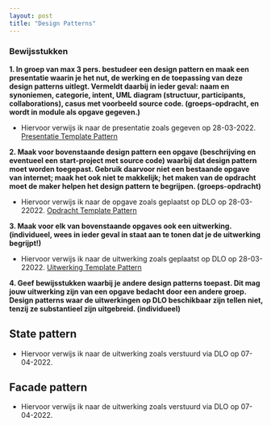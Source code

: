 ```yaml
---
layout: post
title: "Design Patterns"
---
```


### Bewijsstukken

**1. In groep van max 3 pers. bestudeer een design pattern en maak een presentatie waarin je het nut, de werking en de toepassing van deze design patterns uitlegt. Vermeldt daarbij in ieder geval: naam en synoniemen, categorie, intent, UML diagram (structuur, participants, collaborations), casus met voorbeeld source code. (groeps-opdracht, en wordt in module als opgave gegeven.)**

- Hiervoor verwijs ik naar de presentatie zoals gegeven op 28-03-2022. <a href="https://dlo.mijnhva.nl/d2l/le/content/329878/viewContent/1164914/View" target="_blank">Presentatie Template Pattern</a>


**2. Maak voor bovenstaande design pattern een opgave (beschrijving en eventueel een start-project met source code) waarbij dat design pattern moet worden toegepast. Gebruik daarvoor niet een bestaande opgave van internet; maak het ook niet te makkelijk; het maken van de opdracht moet de maker helpen het design pattern te begrijpen. (groeps-opdracht)**

- Hiervoor verwijs ik naar de opgave zoals geplaatst op DLO op 28-03-22022. <a href="https://dlo.mijnhva.nl/d2l/le/content/329878/viewContent/1164915/View" target="_blank">Opdracht Template Pattern</a>


**3. Maak voor elk van bovenstaande opgaves ook een uitwerking. (individueel, wees in ieder geval in staat aan te tonen dat je de uitwerking begrijpt!)**

- Hiervoor verwijs ik naar de uitwerking zoals geplaatst op DLO op 28-03-22022. <a href="https://dlo.mijnhva.nl/d2l/le/content/329878/viewContent/1164913/View" target="_blank">Uitwerking Template Pattern</a>


**4. Geef bewijsstukken waarbij je andere design patterns toepast. Dit mag jouw uitwerking zijn van een opgave bedacht door een andere groep. Design patterns waar de uitwerkingen op DLO beschikbaar zijn tellen niet, tenzij ze substantieel zijn uitgebreid. (individueel)**


## State pattern ##
 
- Hiervoor verwijs ik naar de uitwerking zoals verstuurd via DLO op 07-04-2022. 

## Facade pattern ##
- Hiervoor verwijs ik naar de uitwerking zoals verstuurd via DLO op 07-04-2022. 
